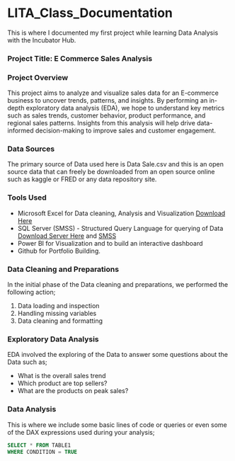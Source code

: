 # LITA_Class_Documentation
This is where I documented my first project while learning Data Analysis with the Incubator Hub.

### Project Title: E Commerce Sales Analysis

### Project Overview
This project aims to analyze and visualize sales data for an E-commerce business to uncover trends, patterns, and insights. By performing an in-depth exploratory data analysis (EDA), we hope to understand key metrics such as sales trends, customer behavior, product performance, and regional sales patterns. Insights from this analysis will help drive data-informed decision-making to improve sales and customer engagement.

### Data Sources
The primary source of Data used here is Data Sale.csv and this is an open source data that can freely be downloaded from an open source
online such as kaggle or FRED or any data repository site.

### Tools Used
- Microsoft Excel for Data cleaning, Analysis and Visualization [Download Here](https://www.microsoft.com)  
- SQL Server (SMSS) - Structured Query Language for querying of Data [Download Server Here](https://www.microsoft.com/en-us/sql-server/sql-server-downloads) and [SMSS](https://learn.microsoft.com/en-us/sql/ssms/download-sql-server-management-studio-ssms?view=sql-server-ver16&redirectedfrom=MSDN)
- Power BI for Visualization and to build an interactive dashboard
- Github for Portfolio Building.

### Data Cleaning and Preparations
In the initial phase of the Data cleaning and preparations, we performed the following action;

1. Data loading and inspection
2. Handling missing variables
3. Data cleaning and formatting

### Exploratory Data Analysis
EDA involved the exploring of the Data to answer some questions about the Data such as;
- What is the overall sales trend
- Which product are top sellers?
- What are the products on peak sales?

### Data Analysis
This is where we include some basic lines of code or queries or even some of the DAX expressions used during your analysis;

``` SQL
SELECT * FROM TABLE1
WHERE CONDITION = TRUE
```

